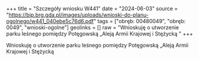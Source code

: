 +++
title = "Szczegóły wniosku W441"
date = "2024-06-03"
source = "https://bip.brg.gda.pl/images/uploads/wnioski-do-planu-ogolnego/w441_040ebe5c76d6.pdf"
tags = ["obręb: 00480049", "obręb: 0049", "wnioski-ogolne"]
geolinks = []
raw = "Wnioskuję o utworzenie parku leśnego pomiędzy Potęgowską „Aleją Armii Krajowej i Stężycką "
+++

Wnioskuję o utworzenie parku leśnego pomiędzy Potęgowską „Aleją Armii Krajowej i
Stężycką



